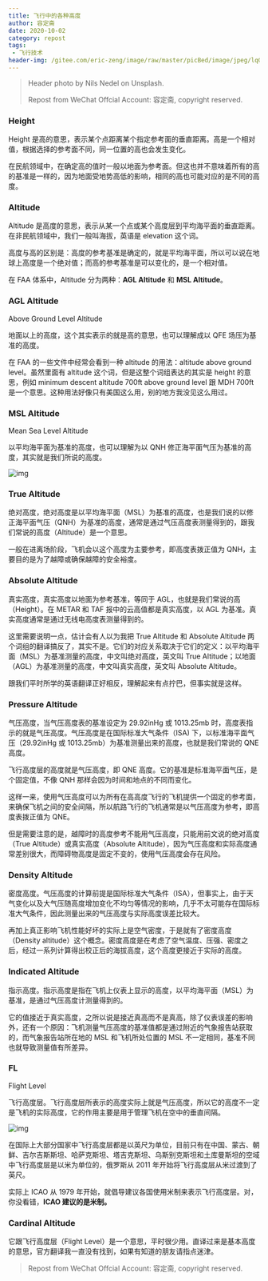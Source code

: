```yaml
---
title: 飞行中的各种高度
author: 容定斋
date: 2020-10-02
category: repost
tags:
 - 飞行技术
header-img: /gitee.com/eric-zeng/image/raw/master/picBed/image/jpeg/lqGZ6f1601640663191.jpeg
---
```




> Header photo by Nils Nedel on Unsplash.
>
> Repost from WeChat Offcial Account: 容定斋, copyright reserved.

### **Height**

Height 是高的意思，表示某个点距离某个指定参考面的垂直距离。高是一个相对值，根据选择的参考面不同，同一位置的高也会发生变化。

在民航领域中，在确定高的值时一般以地面为参考面。但这也并不意味着所有的高的基准是一样的，因为地面受地势高低的影响，相同的高也可能对应的是不同的高度。

### **Altitude**

Altitude 是高度的意思，表示从某一个点或某个高度层到平均海平面的垂直距离。在非民航领域中，我们一般叫海拔，英语是 elevation 这个词。

高度与高的区别是：高度的参考基准是确定的，就是平均海平面，所以可以说在地球上高度是一个绝对值；而高的参考基准是可以变化的，是一个相对值。

在 FAA 体系中，Altitude 分为两种：**AGL Altitude** 和 **MSL Altitude**。

### **AGL Altitude**

Above Ground Level Altitude

地面以上的高度，这个其实表示的就是高的意思，也可以理解成以 QFE 场压为基准的高度。

在 FAA 的一些文件中经常会看到一种 altitude 的用法：altitude above ground level。虽然里面有 altitude 这个词，但是这整个词组表达的其实是 height 的意思，例如 minimum descent altitude 700ft above ground level 跟 MDH 700ft 是一个意思。这种用法好像只有美国这么用，别的地方我没见这么用过。

### **MSL Altitude**

Mean Sea Level Altitude

以平均海平面为基准的高度，也可以理解为以 QNH 修正海平面气压为基准的高度，其实就是我们所说的高度。

![img](https://gitee.com/eric-zeng/image/raw/master/picBed/image/png/85W7W61601640663412.png)

### **True Altitude**

绝对高度，绝对高度是以平均海平面（MSL）为基准的高度，也是我们说的以修正海平面气压（QNH）为基准的高度，通常是通过气压高度表测量得到的，跟我们常说的高度（Altitude）是一个意思。

一般在进离场阶段，飞机会以这个高度为主要参考，即高度表拨正值为 QNH，主要目的是为了越障或确保越障的安全裕度。

### **Absolute Altitude**

真实高度，真实高度以地面为参考基准，等同于 AGL，也就是我们常说的高（Height）。在 METAR 和 TAF 报中的云高值都是真实高度，以 AGL 为基准。真实高度通常是通过无线电高度表测量得到的。

这里需要说明一点，估计会有人以为我把 True Altitude 和 Absolute Altitude 两个词组的翻译搞反了，其实不是。它们的对应关系取决于它们的定义：以平均海平面（MSL）为基准测量的高度，中文叫绝对高度，英文叫 True Altitude；以地面（AGL）为基准测量的高度，中文叫真实高度，英文叫 Absolute Altitude。

跟我们平时所学的英语翻译正好相反，理解起来有点拧巴，但事实就是这样。

### **Pressure Altitude**

气压高度，当气压高度表的基准设定为 29.92inHg 或 1013.25mb 时，高度表指示的就是气压高度。气压高度是在国际标准大气条件（ISA) 下，以标准海平面气压（29.92inHg 或 1013.25mb）为基准测量出来的高度，也就是我们常说的 QNE 高度。

飞行高度层的高度就是气压高度，即 QNE 高度。它的基准是标准海平面气压，是个固定值，不像 QNH 那样会因为时间和地点的不同而变化。

这样一来，使用气压高度可以为所有在高高度飞行的飞机提供一个固定的参考面，来确保飞机之间的安全间隔，所以航路飞行的飞机通常是以气压高度为参考，即高度表拨正值为 QNE。

但是需要注意的是，越障时的高度参考不能用气压高度，只能用前文说的绝对高度（True Altitude）或真实高度（Absolute Altitude），因为气压高度和实际高度通常差别很大，而障碍物高度是固定不变的，使用气压高度会存在风险。

### **Density Altitude**

密度高度。气压高度的计算前提是国际标准大气条件（ISA），但事实上，由于天气变化以及大气压随高度增加变化不均匀等情况的影响，几乎不太可能存在国际标准大气条件，因此测量出来的气压高度与实际高度误差比较大。

再加上真正影响飞机性能好坏的实际上是空气密度，于是就有了密度高度（Density altitude）这个概念。密度高度是在考虑了空气温度、压强、密度之后，经过一系列计算得出校正后的海拔高度，这个高度更接近于实际的高度。

### **Indicated Altitude**

指示高度。指示高度是指在飞机上仪表上显示的高度，以平均海平面（MSL）为基准，是通过气压高度计测量得到的。

它的值接近于真实高度，之所以说是接近真高而不是真高，除了仪表误差的影响外，还有一个原因：飞机测量气压高度的基准值都是通过附近的气象报告站获取的，而气象报告站所在地的 MSL 和飞机所处位置的 MSL 不一定相同，基准不同也就导致测量值有所差异。

### **FL**

Flight Level

飞行高度层。飞行高度层所表示的高度实际上就是气压高度，所以它的高度不一定是飞机的实际高度，它的作用主要是用于管理飞机在空中的垂直间隔。

![img](https://gitee.com/eric-zeng/image/raw/master/picBed/image/png/THG4BP1601640663566.png)

在国际上大部分国家中飞行高度层都是以英尺为单位，目前只有在中国、蒙古、朝鲜、吉尔吉斯斯坦、哈萨克斯坦、塔吉克斯坦、乌斯别克斯坦和土库曼斯坦的空域中飞行高度层是以米为单位的，俄罗斯从 2011 年开始将飞行高度层从米过渡到了英尺。

实际上 ICAO 从 1979 年开始，就倡导建议各国使用米制来表示飞行高度层。对，你没看错，**ICAO 建议的是米制。**

### **Cardinal Altitude**

它跟飞行高度层（Flight Level）是一个意思，平时很少用。直译过来是基本高度的意思，官方翻译我一直没有找到，如果有知道的朋友请指点迷津。



> Repost from WeChat Offcial Account: 容定斋, copyright reserved.